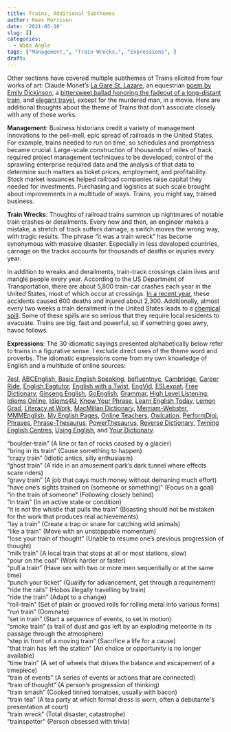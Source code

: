 ```yaml
---
title: Trains, Additional Subthemes
author: Rees Morrison
date: '2021-05-10'
slug: []
categories:
  - Wide Angle
tags: ["Management,", "Train Wrecks,", "Expressions", ] 
draft: 
---
```


Other sections have covered multiple subthemes of Trains elicited from four works of art:   Claude Monet’s [La Gare St. Lazare](https://themesfromart.com/post/2021-05-10-trainslazare/trainslazare/), an equestrian [poem by Emily Dickinson](https://themesfromart.com/post/2021-05-10-trains-from-the-railway-train-a-poem-by-emily-dickineson/trainsdickinson/), a [bittersweet ballad honoring the fadeout of a long-distant train](https://themesfromart.com/post/2021-05-10-trainsorleans/trainsorleans/), and [elegant travel](https://themesfromart.com/post/2021-05-10-trains-from-murder-on-the-orient-express-a-movie-directed-by-sidney-lumet/trainsorient/), except for the murdered man, in a movie. Here are additional thoughts about the theme of Trains that don’t associate closely with any of those works.

**Management**: Business historians credit a variety of management innovations to the pell-mell, epic spread of railroads in the United States.  For example, trains needed to run on time, so schedules and promptness became crucial.  Large-scale construction of thousands of miles of track required project management techniques to be developed; control of the sprawling enterprise required data and the analysis of that data to determine such matters as ticket prices, employment, and profitability.  Stock market issuances helped railroad companies raise capital they needed for investments.  Purchasing and logistics at such scale brought about improvements in a multitude of ways.  Trains, you might say, trained business.

**Train Wrecks**:  Thoughts of railroad trains summon up nightmares of notable train crashes or derailments.  Every now and then, an engineer makes a mistake, a stretch of track suffers damage, a switch moves the wrong way, with tragic results.  The phrase “it was a train wreck” has become synonymous with massive disaster.  Especially in less developed countries, carnage on the tracks accounts for thousands of deaths or injuries every year.  

In addition to wreaks and derailments, train-track crossings claim lives and mangle people every year.  According to the US Department of Transportation, there are about 5,800 train-car crashes each year in the United States, most of which occur at crossings.  [In a recent year]( https://www.bts.gov/content/train-fatalities-injuries-and-accidents-type-accidenta), these accidents caused 600 deaths and injured about 2,300.  Additionally, almost every two weeks a train derailment in the United States leads to a [chemical spill](https://www.mcaleerlaw.com/train-accident-statistics.html). Some of these spills are so serious that they require local residents to evacuate.  Trains are big, fast and powerful, so if something goes awry, havoc follows.

**Expressions**: The 30 idiomatic sayings presented alphabetically below refer to trains in a
figurative sense. I exclude direct uses of the theme word and proverbs. The idiomatic expressions come from my own knowledge of English and a multitude of online sources:  

[7esl](https://7esl.com/), [ABCEnglish](https://www.abcenglish.nl/), [Basic English Speaking](https://basicenglishspeaking.com/), [befluentnyc](https://befluentnyc.tumblr.com/post/), [Cambridge](Https://dictionary.cambridge.org/topics/), [Career Ride](https://www.careerride.com/idioms-meaning-and-examples-part-1.aspx), [English Eagtutor](https://english.eagetutor.com/beginner-s-english/), [English with a Twist](https://englishwithatwist.com/), [EngVid](https://www.engvid.com/),  [ESLexpat](https://eslexpat.com/english-idioms-and-phrases/), [Free Dictionary](https://idioms.thefreedictionary.com/), [Ginseng English](https://ginsengenglish.com/blog/), [GoEnglish](http://www.goenglish.com/Idioms/), [Grammar](https://grammar.yourdictionary.com/), [High Level Listening](https://www.highlevellistening.com/), [Idioms Online](https://www.idioms.online/), [Idioms4U](http://www.idioms4you.com/list), [Know Your Phrase](https://knowyourphrase.com/an), 
[Learn English Today](https://www.learn-english-today.com/vocabulary/), [Lemon Grad](https://lemongrad.com/idioms-with-meanings-and-examples/), [Literacy at Work](https://www.literacyatwork.net/), [MacMillan Dictionary](https://www.macmillandictionary.com/dictionary/british/),  [Merriam-Webster](https://www.merriam-webster.com/), [MMMEnglish](https://www.mmmenglish.com/),  [My English Pages](https://www.myenglishpages.com/), [Online Teachers](https://onlineteachersuk.com/english-idioms/), [Owlcation]( https://owlcation.com/),  [PerformDigi](https://performdigi.com/idioms-and-phrases/),
[Phrases](https://www.phrases.com/psearch/), [Phrase-Thesaurus](https://www.phrases.org.uk/phrase-thesaurus/related/), [PowerThesaurus](https://www.powerthesaurus.org/), [Reverse Dictionary](https://reversedictionary.org/wordsfor/), [Twining English Centres](https://www.twinenglishcentres.com/blog/), [Using English](https://www.usingenglish.com/reference/idioms/cat/), and [Your Dictionary](https://www.yourdictionary.com/).

<!--Here are the sayings.-->

“boulder-train” (A line or fan of rocks caused by a glacier)  
“bring in its train“ (Cause something to happen)   
“crazy train” (Idiotic antics, silly enthusiasm)   
“ghost train” (A ride in an amusement park’s dark tunnel where effects scare riders)   
“gravy train” (A job that pays much money without demaning much effort)   
“have one’s sights trained on (someone or something)” (Focus on a goal)   
“in the train of someone” (Following closely behind)   
“in train” (In an active state or condition)   
“it is not the whistle that pulls the train” (Boasting should not be mistaken for the work that produces real achievements)    
“lay a train” (Create a trap or snare for catching wild animals)  
“like a train” (Move with an unstoppable momentum)   
“lose your train of thought” (Unable to resume one’s previous progression of thought)   
“milk train” (A local train that stops at all or most stations, slow)   
“pour on the coal” (Work harder or faster)  
“pull a train” (Have sex with two or more men sequentially or at the same time)   
“punch your ticket” (Qualify for advancement, get through a requirement)  
“ride the rails” (Hobos illegally travelling by train)  
“ride the train” (Adapt to a change)   
“roll-train” (Set of plain or grooved rolls for rolling metal into various forms)  
“run train” (Dominate)   
“set in train” (Start a sequence of events, to set in motion)   
“smoke train” (a trail of dust and gas left by an exploding meteorite in its passage through the atmosphere)   
“step in front of a moving train” (Sacrifice a life for a cause)   
“that train has left the station” (An choice or opportunity is no longer available)   
“time train” (A set of wheels that drives the balance and escapement of a timepiece)   
“train of events” (A series of events or actions that are connected)   
“train of thought” (A person’s progression of thinking)   
“train smash” (Cooked tinned tomatoes, usually with bacon)   
“train tea” (A tea party at which formal dress is worn, often a debutante's presentation at court)   
“train wreck” (Total disaster, catastrophe)   
“trainspotter” (Person obsessed with trivia)    

